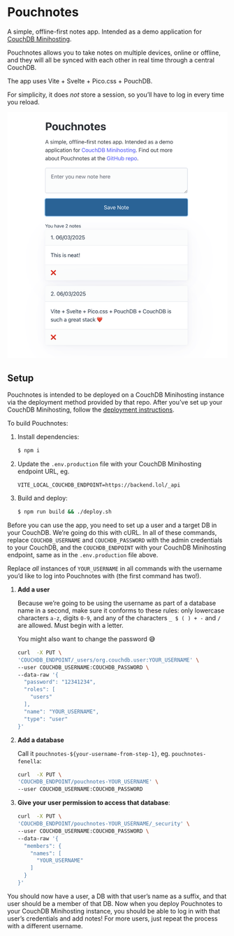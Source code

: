 # Pouchnotes

A simple, offline-first notes app. Intended as a demo application for [CouchDB Minihosting](https://github.com/neighbourhoodie/couchdb-minihosting).


Pouchnotes allows you to take notes on multiple devices, online or offline, and they will all be synced with each other in real time through a central CouchDB.

The app uses Vite + Svelte + Pico.css + PouchDB.

For simplicity, it does _not_ store a session, so you’ll have to log in every time you reload.

![screenshot of the pouchnotes app](<pouchnotes_screenshot.png>)

## Setup

Pouchnotes is intended to be deployed on a CouchDB Minihosting instance via the deployment method provided by that repo. After you’ve set up your CouchDB Minihosting, follow the [deployment instructions](https://github.com/neighbourhoodie/couchdb-minihosting/tree/main/deployment).

To build Pouchnotes:

1. Install dependencies:
    ```sh
    $ npm i
    ```
2. Update the `.env.production` file with your CouchDB Minihosting endpoint URL, eg. 
    ```
    VITE_LOCAL_COUCHDB_ENDPOINT=https://backend.lol/_api
    ```
3. Build and deploy:
    ```sh
    $ npm run build && ./deploy.sh
    ```

Before you can use the app, you need to set up a user and a target DB in your CouchDB. We’re going do this with cURL. In all of these commands, replace `COUCHDB_USERNAME` and `COUCHDB_PASSWORD` with the admin credentials to your CouchDB, and the `COUCHDB_ENDPOINT` with your CouchDB Minihosting endpoint, same as in the `.env.production` file above.

Replace _all_ instances of `YOUR_USERNAME` in all commands with the username you’d like to log into Pouchnotes with (the first command has two!). 

1. **Add a user**
   
   Because we’re going to be using the username as part of a database name in a second, make sure it conforms to these rules: only lowercase characters `a-z`, digits `0-9`, and any of the characters `_ $ ( ) + -` and `/` are allowed. Must begin with a letter.

   You might also want to change the password 😅

    ```sh 
    curl  -X PUT \
    'COUCHDB_ENDPOINT/_users/org.couchdb.user:YOUR_USERNAME' \
    --user COUCHDB_USERNAME:COUCHDB_PASSWORD \
    --data-raw '{
      "password": "12341234",
      "roles": [
        "users"
      ],
      "name": "YOUR_USERNAME",
      "type": "user"
    }'
    ```
2. **Add a database**
   
   Call it `pouchnotes-${your-username-from-step-1}`, eg. `pouchnotes-fenella`:

    ```sh
    curl  -X PUT \
    'COUCHDB_ENDPOINT/pouchnotes-YOUR_USERNAME' \
    --user COUCHDB_USERNAME:COUCHDB_PASSWORD
    ```

3. **Give your user permission to access that database**:

    ```sh
    curl  -X PUT \
    'COUCHDB_ENDPOINT/pouchnotes-YOUR_USERNAME/_security' \
    --user COUCHDB_USERNAME:COUCHDB_PASSWORD \
    --data-raw '{
      "members": {
        "names": [
          "YOUR_USERNAME"
        ]
      }
    }'
    ```

You should now have a user, a DB with that user’s name as a suffix, and that user should be a member of that DB. Now when you deploy Pouchnotes to your CouchDB Minihosting instance, you should be able to log in with that user’s credentials and add notes! For more users, just repeat the process with a different username.

